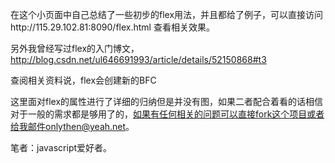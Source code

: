 在这个小页面中自己总结了一些初步的flex用法，并且都给了例子，可以直接访问http://115.29.102.81:8090/flex.html
查看相关效果。

另外我曾经写过flex的入门博文，http://blog.csdn.net/ul646691993/article/details/52150868#t3

查阅相关资料说，flex会创建新的BFC

这里面对flex的属性进行了详细的归纳但是并没有图，如果二者配合着看的话相信对于一般的需求都是够用了的，如果有任何相关的问题可以直接fork这个项目或者给我邮件onlythen@yeah.net。

笔者：javascript爱好者。
